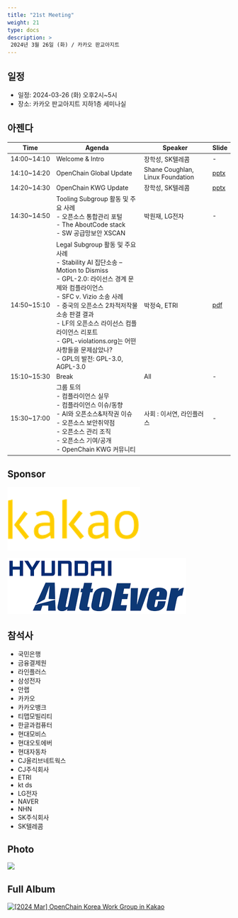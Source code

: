 ```yaml
---
title: "21st Meeting"
weight: 21
type: docs
description: >
 2024년 3월 26일 (화) / 카카오 판교아지트
---
```


## 일정

* 일정: 2024-03-26 (화) 오후2시~5시
* 장소: 카카오 판교아지트 지하1층 세미나실

## 아젠다

| Time | Agenda           | Speaker | Slide |
|----|-----------------|------|------|
| 14:00~14:10 | Welcome & Intro | 장학성, SK텔레콤 | - |
| 14:10~14:20 | OpenChain Global Update  | 	Shane Coughlan, Linux Foundation | [pptx](./OpenChain%20Korea%20Work%20Group%20Meeting%202024-03-26.pptx) |
| 14:20~14:30 | OpenChain KWG Update  | 장학성, SK텔레콤 | [pptx](./OpenChain_Korea_update_20240326.pptx) |
| 14:30~14:50 | Tooling Subgroup 활동 및 주요 사례<br>- 오픈소스 통합관리 포털<br>- The AboutCode stack<br>- SW 공급망보안 XSCAN | 박원재, LG전자 |  -  |
| 14:50~15:10 | Legal Subgroup 활동 및 주요 사례<br>- Stability AI 집단소송 – Motion to Dismiss<br>- GPL-2.0: 라이선스 경계 문제와 컴플라이언스<br>- SFC v. Vizio 소송 사례<br>- 중국의 오픈소스 2차적저작물 소송 판결 결과<br>- LF의 오픈소스 라이선스 컴플라이언스 리포트<br>- GPL-violations.org는 어떤 사항들을 문제삼았나?<br>- GPL의 발전: GPL-3.0, AGPL-3.0 | 박정숙, ETRI | [pdf](./[회의자료]%20Legal%20subgroup%20활동%20및%20주요%20사례-20240326-R1.pdf) |
| 15:10~15:30 | Break  | All | -  |
| 15:30~17:00 | 그룹 토의<br>- 컴플라이언스 실무<br>- 컴플라이언스 이슈/동향<br>- AI와 오픈소스&저작권 이슈<br>- 오픈소스 보안취약점<br>- 오픈소스 관리 조직<br>- 오픈소스 기여/공개<br>- OpenChain KWG 커뮤니티 | 사회 : 이서연, 라인플러스 |  -  |

## Sponsor

![](kakao.png)

![](./autoever-logo.png)

## 참석사 

- 국민은행
- 금융결제원
- 라인플러스
- 삼성전자
- 안랩
- 카카오
- 카카오뱅크
- 티맵모빌리티
- 한글과컴퓨터
- 현대모비스
- 현대오토에버
- 현대자동차
- CJ올리브네트웍스
- CJ주식회사
- ETRI
- kt ds
- LG전자
- NAVER
- NHN
- SK주식회사
- SK텔레콤

## Photo


![](./IMG_2308.jpeg)

## Full Album

<a data-flickr-embed="true" href="https://www.flickr.com/photos/198570149@N05/albums/72177720315713908" title="[2024 Mar] OpenChain Korea Work Group in Kakao"><img src="https://live.staticflickr.com/65535/53614314174_87fac88cda_c.jpg" width="800" height="600" alt="[2024 Mar] OpenChain Korea Work Group in Kakao"/></a><script async src="//embedr.flickr.com/assets/client-code.js" charset="utf-8"></script>